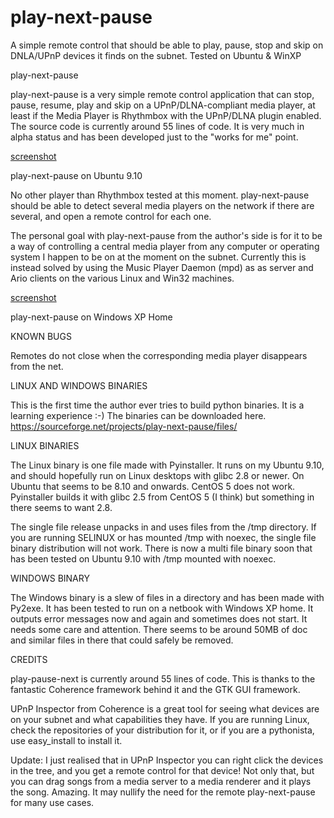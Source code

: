 play-next-pause
===============

A simple remote control that should be able to play, pause, stop and skip on DNLA/UPnP devices it finds on the subnet. Tested on Ubuntu &amp; WinXP

play-next-pause

play-next-pause is a very simple remote control application that can stop, pause, resume, play and skip on a UPnP/DLNA-compliant media player, at least if the Media Player is Rhythmbox with the UPnP/DLNA plugin enabled. The source code is currently around 55 lines of code. It is very much in alpha status and has been developed just to the "works for me" point.

[screenshot](https://raw.github.com/jeorgen/play-next-pause/master/docsfiles/Sc_ubuntu.png)

play-next-pause on Ubuntu 9.10


No other player than Rhythmbox tested at this moment. play-next-pause should be able to detect several media players on the network if there are several, and open a remote control for each one.

The personal goal with play-next-pause from the author's side is for it to be a way of controlling a central media player from any computer or operating system I happen to be on at the moment on the subnet. Currently this is instead solved by using the Music Player Daemon (mpd) as as server and Ario clients on the various Linux and Win32 machines.

[screenshot](https://raw.github.com/jeorgen/play-next-pause/master/docsfiles/Sc_win.png)

play-next-pause on Windows XP Home


KNOWN BUGS

Remotes do not close when the corresponding media player disappears from the net.


LINUX AND WINDOWS BINARIES

This is the first time the author ever tries to build python binaries. It is a learning experience :-) The binaries can be downloaded here.
https://sourceforge.net/projects/play-next-pause/files/

LINUX BINARIES

The Linux binary is one file made with Pyinstaller. It runs on my Ubuntu 9.10, and should hopefully run on Linux desktops with glibc 2.8 or newer. On Ubuntu that seems to be 8.10 and onwards. CentOS 5 does not work. Pyinstaller builds it with glibc 2.5 from CentOS 5 (I think) but something in there seems to want 2.8.

The single file release unpacks in and uses files from the /tmp directory. If you are running SELINUX or has mounted /tmp with noexec, the single file binary distribution will not work. There is now a multi file binary soon that has been tested on Ubuntu 9.10 with /tmp mounted with noexec.

WINDOWS BINARY

The Windows binary is a slew of files in a directory and has been made with Py2exe. It has been tested to run on a netbook with Windows XP home. It outputs error messages now and again and sometimes does not start. It needs some care and attention. There seems to be around 50MB of doc and similar files in there that could safely be removed.

CREDITS

play-pause-next is currently around 55 lines of code. This is thanks to the fantastic Coherence framework behind it and the GTK GUI framework.

UPnP Inspector from Coherence is a great tool for seeing what devices are on your subnet and what capabilities they have. If you are running Linux, check the repositories of your distribution for it, or if you are a pythonista, use easy_install to install it.

Update: I just realised that in UPnP Inspector you can right click the devices in the tree, and you get a remote control for that device! Not only that, but you can drag songs from a media server to a media renderer and it plays the song. Amazing. It may nullify the need for the remote play-next-pause for many use cases.
